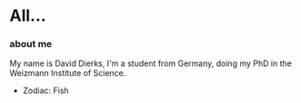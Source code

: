 # All...
### about me



My name is David Dierks, I'm a student from Germany, doing my PhD in the Weizmann Institute of Science.

- Zodiac: Fish

